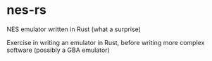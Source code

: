 # nes-rs
NES emulator written in Rust (what a surprise)

Exercise in writing an emulator in Rust, before writing more complex software (possibly a GBA emulator)
